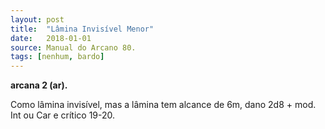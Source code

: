 ```yaml
---
layout: post
title:  "Lâmina Invisível Menor"
date:   2018-01-01
source: Manual do Arcano 80.
tags: [nenhum, bardo]
---
```


**arcana 2 (ar).**

Como lâmina invisível, mas a lâmina tem alcance de 6m, dano 2d8 + mod.
Int ou Car e crítico 19-20.
